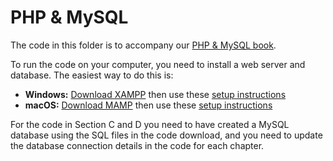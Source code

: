 <!DOCTYPE html>
<html>
  <body>
    <h1 id="header">PHP &amp; MySQL</h1>
    <p>The code in this folder is to accompany our <a href="https://phpandmysql.com/">PHP &amp; MySQL book</a>.</p>
    <p>To run the code on your computer, you need to install a web server and database. The easiest way to do this is:</p>
    <ul>
      <li><b>Windows:</b> <a href="https://www.apachefriends.org/">Download XAMPP</a> then use these <a href="https://phpandmysql.com/extras/installing-xampp/">setup instructions</a></li>
      <li><b>macOS:</b> <a href="https://www.mamp.info/">Download MAMP</a> then use these <a href="https://phpandmysql.com/extras/installing-mamp/">setup instructions</a></li>
    </ul>
    <p>For the code in Section C and D you need to have created a MySQL database using the SQL files in the code download, and you need to update the database connection details in the code for each chapter.</p>
  </body>
</html>
<!-- Code download verstion: 11-1-2023 -->